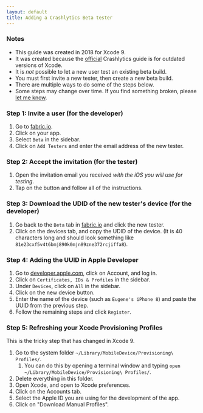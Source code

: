 ```yaml
---
layout: default
title: Adding a Crashlytics Beta tester
---
```


### Notes

* This guide was created in 2018 for Xcode 9.
* It was created because the [official](https://docs.fabric.io/apple/beta/beta-walkthrough.html#inviting-testers) Crashlytics guide is for outdated versions of Xcode.
* It is *not* possible to let a new user test an existing beta build.
* You must first invite a new tester, then create a new beta build.
* There are multiple ways to do some of the steps below.
* Some steps may change over time. If you find something broken, please [let me know](https://uihex.com).

### Step 1: Invite a user (for the developer)

1. Go to [fabric.io](https://fabric.io/).
2. Click on your app.
3. Select `Beta` in the sidebar.
4. Click on `Add Testers` and enter the email address of the new tester.

### Step 2: Accept the invitation (for the tester)

1. Open the invitation email you received *with the iOS you will use for testing*.
2. Tap on the button and follow all of the instructions.

### Step 3: Download the UDID of the new tester's device (for the developer)

1. Go back to the `Beta` tab in [fabric.io](https://fabric.io/) and click the new tester.
2. Click on the devices tab, and copy the UDID of the device. (It is 40 characters long and should look something like `81e23cxf5v4t6bmj890k0mjn89zne372rcjiffa8`).

### Step 4: Adding the UUID in Apple Developer

1. Go to [developer.apple.com](https://developer.apple.com/), click on Account, and log in.
2. Click on `Certificates, IDs & Profiles` in the sidebar.
3. Under `Devices`, click on `All` in the sidebar.
4. Click on the new device button.
5. Enter the name of the device (such as `Eugene's iPhone 8`) and paste the UUID from the previous step.
6. Follow the remaining steps and click `Register`.

### Step 5: Refreshing your Xcode Provisioning Profiles

This is the tricky step that has changed in Xcode 9.

1. Go to the system folder `~/Library/MobileDevice/Provisioning\ Profiles/`.
    1. You can do this by opening a terminal window and typing `open ~/Library/MobileDevice/Provisioning\ Profiles/`.
2. Delete everything in this folder.
3. Open Xcode, and open to Xcode preferences.
5. Click on the Accounts tab.
6. Select the Apple ID you are using for the development of the app.
7. Click on "Download Manual Profiles".
